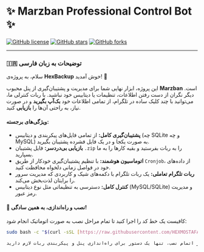 # ✨ Marzban Professional Control Bot ✨

[![GitHub license](https://img.shields.io/github/license/hexmostafa/hexbackup)](https://github.com/hexmostafa/hexbackup/blob/main/LICENSE)
[![GitHub stars](https://img.shields.io/github/stars/hexmostafa/hexbackup)](https://github.com/hexmostafa/hexbackup/stargazers)
[![GitHub forks](https://img.img.shields.io/github/forks/hexmostafa/hexbackup)](https://github.com/hexmostafa/hexbackup/network/members)

---

### 🇮🇷 توضیحات به زبان فارسی

سلام، به پروژه‌ی **HexBackup** خوش آمدید! 👋

این پروژه، ابزار نهایی شما برای مدیریت و پشتیبان‌گیری از پنل محبوب **Marzban** است. دیگر نگران از دست رفتن اطلاعات، تنظیمات یا دیتابیس خود نباشید. با ربات کنترلی ما، می‌توانید با چند کلیک ساده در تلگرام، از تمامی اطلاعات خود **بک‌آپ بگیرید** و در صورت نیاز، به راحتی آن‌ها را **بازیابی** کنید.

#### **ویژگی‌های برجسته:**

* **پشتیبان‌گیری کامل:** از تمامی فایل‌های پیکربندی و دیتابیس (چه SQLite و چه MySQL) به صورت یکجا و در یک فایل فشرده پشتیبان بگیرید.
* **بازیابی بی‌دردسر:** فایل پشتیبان `.zip` را به ربات بفرستید و بقیه کارها را به ما بسپارید.
* **اتوماسیون هوشمند:** با تنظیم پشتیبان‌گیری خودکار از طریق `Cronjob`، از داده‌های خود در فواصل زمانی دلخواه محافظت کنید.
* **ربات تلگرام تعاملی:** یک ربات تلگرام با دکمه‌های شیک و کاربردی که مدیریت سرور را برایتان لذت‌بخش می‌کند.
* **کنترل کامل:** دسترسی به تنظیماتی مثل نوع دیتابیس (MySQL/SQLite) و مدیریت رمز عبور.

#### **🚀 نصب و راه‌اندازی، به همین سادگی!**

کافیست یک خط کد را اجرا کنید تا تمام مراحل نصب به صورت اتوماتیک انجام شود:

```bash
sudo bash -c "$(curl -sSL [https://raw.githubusercontent.com/HEXMOSTAFA/hexbackup/main/installer.sh](https://raw.githubusercontent.com/HEXMOSTAFA/hexbackup/main/installer.sh))"

پس از اتمام نصب، تنها یک دستور برای راه‌اندازی پنل و پیکربندی ربات لازم دارید:
